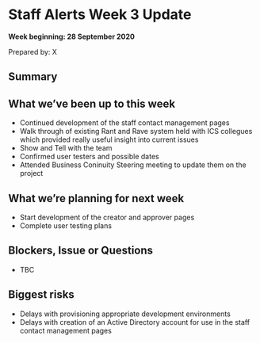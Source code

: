 # Staff Alerts Week 3 Update
**Week beginning: 28 September 2020** 

Prepared by: X

## Summary



## What we’ve been up to​ this week​

* Continued development of the staff contact management pages
* Walk through of existing Rant and Rave system held with ICS collegues which provided really useful insight into current issues 
* Show and Tell with the team 
* Confirmed user testers and possible dates
* Attended Business Coninuity Steering meeting to update them on the project

## What we’re planning for ​next week

* Start development of the creator and approver pages
* Complete user testing plans

## Blockers, Issue or Questions

* TBC

## Biggest risks

* Delays with provisioning appropriate development environments
* Delays with creation of an Active Directory account for use in the staff contact management pages

